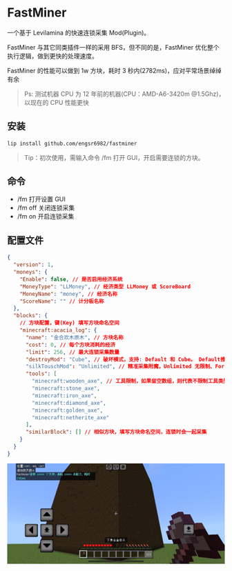 # FastMiner

一个基于 Levilamina 的快速连锁采集 Mod(Plugin)。

FastMiner 与其它同类插件一样的采用 BFS，但不同的是，FastMiner 优化整个执行逻辑，做到更快的处理速度。

FastMiner 的性能可以做到 1w 方块，耗时 3 秒内(2782ms)，应对平常场景绰绰有余

> Ps: 测试机器 CPU 为 12 年前的机器(CPU：AMD-A6-3420m @1.5Ghz)，以现在的 CPU 性能更快

## 安装

```bash
lip install github.com/engsr6982/fastminer
```

> Tip：初次使用，需输入命令 /fm 打开 GUI，开启需要连锁的方块。

## 命令

- /fm 打开设置 GUI
- /fm off 关闭连锁采集
- /fm on 开启连锁采集

## 配置文件

```json
{
  "version": 1,
  "moneys": {
    "Enable": false, // 是否启用经济系统
    "MoneyType": "LLMoney", // 经济类型 LLMoney 或 ScoreBoard
    "MoneyName": "money", // 经济名称
    "ScoreName": "" // 计分板名称
  },
  "blocks": {
    // 方块配置，键(Key) 填写方块命名空间
    "minecraft:acacia_log": {
      "name": "金合欢木原木", // 方块名称
      "cost": 0, // 每个方块消耗的经济
      "limit": 256, // 最大连锁采集数量
      "destroyMod": "Cube", // 破坏模式，支持: Default 和 Cube。 Default搜索相邻的6个面，Cube 3x3x3搜索
      "silkTouschMod": "Unlimited", // 精准采集附魔，Unlimited 无限制、Forbid 禁止精准附魔、Need 需要精准附魔
      "tools": [
        "minecraft:wooden_axe", // 工具限制，如果留空数组，则代表不限制工具类型
        "minecraft:stone_axe",
        "minecraft:iron_axe",
        "minecraft:diamond_axe",
        "minecraft:golden_axe",
        "minecraft:netherite_axe"
      ],
      "similarBlock": [] // 相似方块，填写方块命名空间，连锁时会一起采集
    }
  }
}
```

![image](./readmeimg.png)
